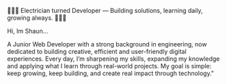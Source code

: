 👷🏻‍♂️ Electrician turned Developer — Building solutions, learning daily, growing always. 👨🏼‍💻

Hi, Im Shaun...

A Junior Web Developer with a strong background in engineering, now dedicated to building creative, efficient and user-friendly digital experiences. Every day, I’m sharpening my skills, expanding my knowledge and applying what I learn through real-world projects. My goal is simple: keep growing, keep building, and create real impact through technology."



